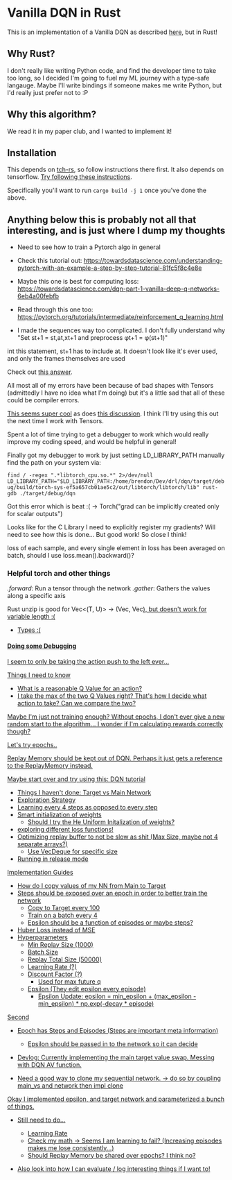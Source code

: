 # Vanilla DQN in Rust

This is an implementation of a Vanilla DQN as described [here](https://www.cs.toronto.edu/~vmnih/docs/dqn.pdf), but in Rust!

## Why Rust?

I don't really like writing Python code, and find the developer time to take too long, so I decided I'm going to fuel my ML journey with a type-safe langauge. Maybe I'll write bindings if someone makes me write Python, but I'd really just prefer not to :P

## Why this algorithm?

We read it in my paper club, and I wanted to implement it!

## Installation

This depends on [tch-rs](https://github.com/LaurentMazare/tch-rs), so follow instructions there first.
It also depends on tensorflow. [Try following these instructions](https://github.com/tensorflow/rust).

Specifically you'll want to run `cargo build -j 1` once you've done the above.


## Anything below this is probably not all that interesting, and is just where I dump my thoughts
- Need to see how to train a Pytorch algo in general
- Check this tutorial out: https://towardsdatascience.com/understanding-pytorch-with-an-example-a-step-by-step-tutorial-81fc5f8c4e8e

- Maybe this one is best for computing loss: https://towardsdatascience.com/dqn-part-1-vanilla-deep-q-networks-6eb4a00febfb
- Read through this one too: https://pytorch.org/tutorials/intermediate/reinforcement_q_learning.html

- I made the sequences way too complicated. I don't fully understand why 
 "Set st+1 = st,at,xt+1 and preprocess φt+1 = φ(st+1)"
 
 int this statement, st+1 has to include at. It doesn't look like it's ever used, and only the frames themselves are used 
 
Check out [this answer](https://ai.stackexchange.com/questions/21692/how-to-convert-sequences-of-images-into-state-in-dqn).

All most all of my errors have been because of bad shapes with Tensors (admittedly I have no idea what I'm doing) but it's a little sad that all of these could be compiler errors.

[This seems super cool](https://github.com/jerry73204/rust-typed-tensor) as does [this discussion](https://internals.rust-lang.org/t/tensors-static-typing/13114/19). I think I'll try using this out the next time I work with Tensors.


Spent a lot of time trying to get a debugger to work which would really improve my coding speed, and would be helpful in general!

Finally got my debugger to work by just setting LD_LIBRARY_PATH manually
find the path on your system via:

`find / -regex ".*libtorch_cpu.so.*" 2>/dev/null`
`LD_LIBRARY_PATH="$LD_LIBRARY_PATH:/home/brendon/Dev/drl/dqn/target/debug/build/torch-sys-ef5a657cb01ae5c2/out/libtorch/libtorch/lib" rust-gdb ./target/debug/dqn`

Got this error which is beat :(
 -> Torch("grad can be implicitly created only for scalar outputs")
 
Looks like for the C Library I need to explicitly register my gradients? Will need to see how this
is done... But good work! So close I think!

loss of each sample, and every single element in loss has been averaged on batch, should I use loss.mean().backward()?


### Helpful torch and other things
*.forward*: Run a tensor through the network
*.gather*: Gathers the values along a specific axis

Rust unzip is good for Vec<(T, U)> -> (Vec<T>, Vec<U>), but doesn't work for variable length :(
- Types :(

#### Doing some Debugging

I seem to only be taking the action push to the left ever...

Things I need to know
- What is a reasonable Q Value for an action?
- I take the max of the two Q Values right? That's how I decide what action to take? Can we compare the two?

Maybe I'm just not training enough? Without epochs, I don't ever give a new random start to the algorithm... I wonder if I'm calculating rewards correctly though?

Let's try epochs..

Replay Memory should be kept out of DQN. Perhaps it just gets a reference to the ReplayMemory instead.

Maybe start over and try using this: [DQN tutorial](https://towardsdatascience.com/deep-q-learning-tutorial-mindqn-2a4c855abffc)
- Things I haven't done: Target vs Main Network
- Exploration Strategy
- Learning every 4 steps as opposed to every step
- Smart initialization of weights
  - Should I try the He Uniform Initalization of weights?
- exploring different loss functions!
- Optimizing replay buffer to not be slow as shit (Max Size, maybe not 4 separate arrays?)
  - Use VecDeque for specific size
- Running in release mode

Implementation Guides
- How do I copy values of my NN from Main to Target
- Steps should be exposed over an epoch in order to better train the network
  - Copy to Target every 100
  - Train on a batch every 4
  - Epsilon should be a function of episodes or maybe steps?
- Huber Loss instead of MSE
- Hyperparameters
  - Min Replay Size (1000)
  - Batch Size
  - Replay Total Size (50000)
  - Learning Rate (?)
  - Discount Factor (?)
    - Used for max future q
  - Epsilon (They edit epsilon every episode)
    - Epsilon Update: epsilon = min_epsilon + (max_epsilon - min_epsilon) * np.exp(-decay * episode)

Second

- Epoch has Steps and Episodes
  (Steps are important meta information)
  - Epsilon should be passed in to the network so it can decide

- Devlog: Currently implementing the main target value swap. Messing with DQN AV function.
- Need a good way to clone my sequential network. -> do so by coupling main_vs and network then impl clone

Okay I implemented epsilon, and target network and parameterized a bunch of things.
- Still need to do...
  - Learning Rate
  - Check my math -> Seems I am learning to fail? (Increasing episodes makes me lose consistently...)
  - Should Replay Memory be shared over epochs? I think no?
  
- Also look into how I can evaluate / log interesting things if I want to!

